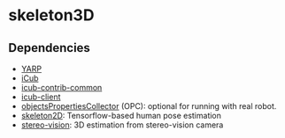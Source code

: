 # skeleton3D

## Dependencies
- [YARP](https://github.com/robotology/yarp)
- [iCub](https://github.com/robotology/icub-main)
- [icub-contrib-common](https://github.com/robotology/icub-contrib-common)
- [icub-client](https://github.com/robotology/icub-client)
- [objectsPropertiesCollector](http://wiki.icub.org/brain/group__objectsPropertiesCollector.html) (OPC): optional for running with real robot.
- [skeleton2D](https://github.com/towardthesea/pose-tensorflow): Tensorflow-based human pose estimation
- [stereo-vision](https://github.com/robotology/stereo-vision): 3D estimation from stereo-vision camera

